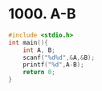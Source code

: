 # 1000. A-B
```c++
#include <stdio.h>
int main(){
    int A, B;
    scanf("%d%d",&A,&B);
    printf("%d",A-B);
    return 0;
}
```